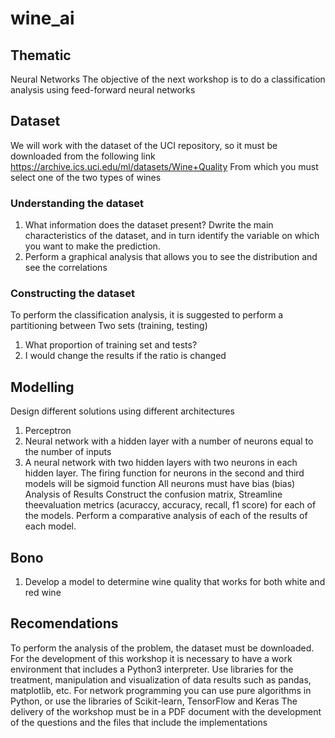# wine_ai

## Thematic

Neural Networks
The objective of the next workshop is to do a classification analysis using feed-forward neural networks

## Dataset

We will work with the dataset of the UCI repository, so it must be downloaded from the following link https://archive.ics.uci.edu/ml/datasets/Wine+Quality From which you must select one of the two types of wines

### Understanding the dataset

1.	What information does the dataset present? Dwrite the main characteristics of the dataset, and in turn identify the variable on which you want to make the prediction.
2.	Perform a graphical analysis that allows you to see the distribution and see the correlations

### Constructing the dataset

To perform the classification analysis, it is suggested to perform a partitioning between 
Two sets (training, testing) 
1.	What proportion of training set and tests?
2.	I would change the results if the ratio is changed
## Modelling
Design different solutions using different architectures 
1.	Perceptron 
2.	Neural network with a hidden layer with a number of neurons equal to the number of inputs 
3.	A neural network with two hidden layers with two neurons in each hidden layer. 
The firing function for neurons in the second and third models will be sigmoid function All neurons must have bias (bias)
 Analysis of Results
Construct the confusion matrix, 
Streamline theevaluation metrics (acuraccy, accuracy, recall, f1 score) for each of the models. 
Perform a comparative analysis of each of the results of each model. 

## Bono

1.	Develop a model to determine wine quality that works for both white and red wine 


## Recomendations
To perform the analysis of the problem, the dataset must be downloaded. 
For the development of this workshop it is necessary to have a work environment that includes a Python3 interpreter. 
Use libraries for the treatment, manipulation and visualization of data results such as pandas, matplotlib, etc. 
For network programming you can use pure algorithms in Python, or use the libraries of Scikit-learn, TensorFlow and Keras 
The delivery of the workshop must be in a PDF document with the development of the questions and the files that include the implementations
